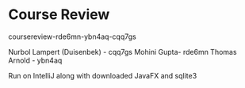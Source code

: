 # Course Review
coursereview-rde6mn-ybn4aq-cqq7gs

Nurbol Lampert (Duisenbek) - cqq7gs
Mohini Gupta- rde6mn
Thomas Arnold - ybn4aq


Run on IntelliJ along with downloaded JavaFX and sqlite3
